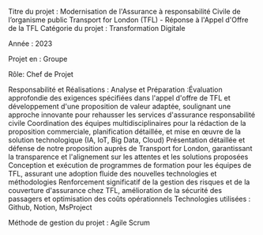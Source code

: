 Titre du projet : Modernisation de l'Assurance à responsabilité Civile de l’organisme public Transport for London (TFL) - Réponse à l'Appel d'Offre de la TFL
Catégorie du projet : Transformation Digitale

Année : 2023

Projet en : Groupe

Rôle: Chef de Projet

Responsabilité et Réalisations :
Analyse et Préparation :Évaluation approfondie des exigences spécifiées dans l'appel d'offre de TFL et développement d'une proposition de valeur adaptée, soulignant une approche innovante pour rehausser les services d'assurance responsabilité civile
Coordination des équipes multidisciplinaires pour la rédaction de la proposition commerciale, planification détaillée, et mise en œuvre de la solution technologique (IA, IoT, Big Data, Cloud)
Présentation détaillée et défense de notre proposition auprès de Transport for London, garantissant la transparence et l'alignement sur les attentes et les solutions proposées
Conception et exécution de programmes de formation pour les équipes de TFL, assurant une adoption fluide des nouvelles technologies et méthodologies
Renforcement significatif de la gestion des risques et de la couverture d'assurance chez TFL, amélioration de la sécurité des passagers et optimisation des coûts opérationnels
Technologies utilisées : Github, Notion, MsProject

Méthode de gestion du projet : Agile Scrum

